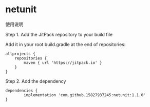 # netunit

使用说明

Step 1. Add the JitPack repository to your build file

Add it in your root build.gradle at the end of repositories:

	allprojects {
		repositories {
			maven { url 'https://jitpack.io' }
		}
	}
  
 Step 2. Add the dependency
 
 	dependencies {
	        implementation 'com.github.15827937245:netunit:1.1.0'
	}
